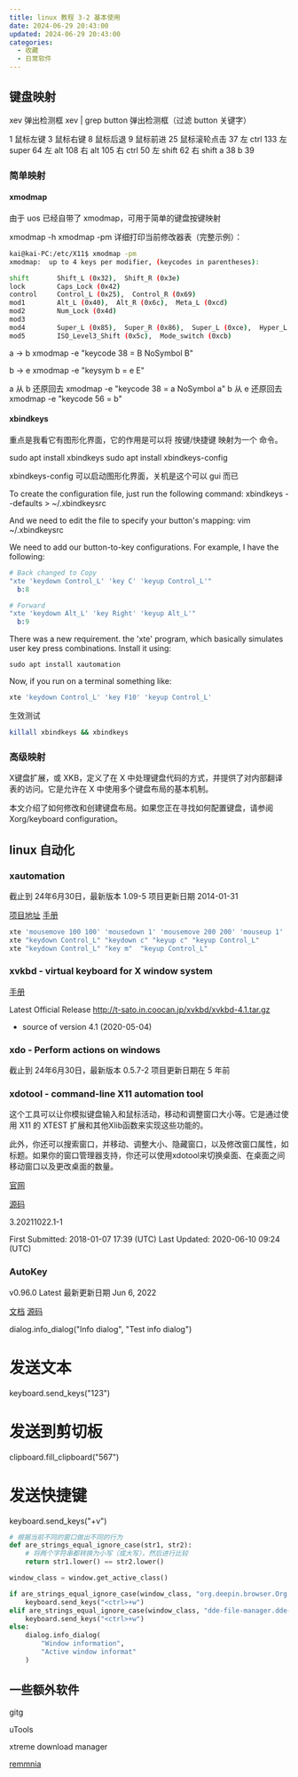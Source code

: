 ```yaml
---
title: linux 教程 3-2 基本使用
date: 2024-06-29 20:43:00
updated: 2024-06-29 20:43:00
categories:
  - 收藏
  - 日常软件
---
```


## 键盘映射

xev 弹出检测框
xev | grep button 弹出检测框（过滤 button 关键字）

1 鼠标左键
3 鼠标右键
8 鼠标后退
9 鼠标前进
25 鼠标滚轮点击
37 左 ctrl
133 左 super
64 左 alt
108 右 alt
105 右 ctrl
50 左 shift 
62 右 shift
a 38
b 39

### 简单映射

#### xmodmap

由于 uos 已经自带了 xmodmap，可用于简单的键盘按键映射

xmodmap -h
xmodmap -pm 详细打印当前修改器表（完整示例）：

```sh
kai@kai-PC:/etc/X11$ xmodmap -pm
xmodmap:  up to 4 keys per modifier, (keycodes in parentheses):

shift       Shift_L (0x32),  Shift_R (0x3e)
lock        Caps_Lock (0x42)
control     Control_L (0x25),  Control_R (0x69)
mod1        Alt_L (0x40),  Alt_R (0x6c),  Meta_L (0xcd)
mod2        Num_Lock (0x4d)
mod3      
mod4        Super_L (0x85),  Super_R (0x86),  Super_L (0xce),  Hyper_L (0xcf)
mod5        ISO_Level3_Shift (0x5c),  Mode_switch (0xcb)
```

a -> b
xmodmap -e "keycode  38 =  B NoSymbol B"

b -> e
xmodmap -e "keysym b = e E"

a 从 b 还原回去
xmodmap -e "keycode  38 =  a NoSymbol a"
b 从 e 还原回去
xmodmap -e "keycode  56 =  b"

#### xbindkeys

重点是我看它有图形化界面，它的作用是可以将 按键/快捷键 映射为一个 命令。

sudo apt install xbindkeys
sudo apt install xbindkeys-config

xbindkeys-config 可以启动图形化界面，关机是这个可以 gui 而已

To create the configuration file, just run the following command:
xbindkeys --defaults > ~/.xbindkeysrc

And we need to edit the file to specify your button's mapping:
vim ~/.xbindkeysrc

We need to add our button-to-key configurations. For example, I have the following:

```s
# Back changed to Copy
"xte 'keydown Control_L' 'key C' 'keyup Control_L'"
  b:8

# Forward
"xte 'keydown Alt_L' 'key Right' 'keyup Alt_L'"
  b:9
```

There was a new requirement. the 'xte' program, which basically simulates user key press combinations. Install it using:

```
sudo apt install xautomation
```

Now, if you run on a terminal something like:

```sh
xte 'keydown Control_L' 'key F10' 'keyup Control_L'
```

生效测试

```sh
killall xbindkeys && xbindkeys
```

### 高级映射

X键盘扩展，或 XKB，定义了在 X 中处理键盘代码的方式，并提供了对内部翻译表的访问。它是允许在 X 中使用多个键盘布局的基本机制。

本文介绍了如何修改和创建键盘布局。如果您正在寻找如何配置键盘，请参阅 Xorg/keyboard configuration。

## linux 自动化

### xautomation

截止到 24年6月30日，最新版本 1.09-5 项目更新日期 2014-01-31

[项目地址](https://www.hoopajoo.net/projects/xautomation.html)
[手册](https://man.archlinux.org/man/xte.1) 

```sh
xte 'mousemove 100 100' 'mousedown 1' 'mousemove 200 200' 'mouseup 1'
xte "keydown Control_L" "keydown c" "keyup c" "keyup Control_L"
xte "keydown Control_L" "key m"  "keyup Control_L"
```

### xvkbd - virtual keyboard for X window system

[手册](http://t-sato.in.coocan.jp/xvkbd/#option)

Latest Official Release
http://t-sato.in.coocan.jp/xvkbd/xvkbd-4.1.tar.gz
- source of version 4.1 (2020-05-04)

### xdo - Perform actions on windows

截止到 24年6月30日，最新版本 0.5.7-2  项目更新日期在 5 年前

### xdotool - command-line X11 automation tool

这个工具可以让你模拟键盘输入和鼠标活动，移动和调整窗口大小等。它是通过使用 X11 的 XTEST 扩展和其他Xlib函数来实现这些功能的。

此外，你还可以搜索窗口，并移动、调整大小、隐藏窗口，以及修改窗口属性，如标题。如果你的窗口管理器支持，你还可以使用xdotool来切换桌面、在桌面之间移动窗口以及更改桌面的数量。

[官网](https://www.semicomplete.com/projects/xdotool/)

[源码](https://github.com/jordansissel/xdotool/)

3.20211022.1-1

First Submitted:	2018-01-07 17:39 (UTC)
Last Updated:	2020-06-10 09:24 (UTC)

### AutoKey

v0.96.0 Latest
最新更新日期 Jun 6, 2022

[文档](https://autokey.github.io/intro.html)
[源码](https://autokey.github.io/index.html)

dialog.info_dialog("Info dialog", "Test info dialog")

# 发送文本
keyboard.send_keys("123")
# 发送到剪切板
clipboard.fill_clipboard("567")
# 发送快捷键
keyboard.send_keys("<ctrl>+v")

```python
# 根据当前不同的窗口做出不同的行为
def are_strings_equal_ignore_case(str1, str2):  
    # 将两个字符串都转换为小写（或大写），然后进行比较  
    return str1.lower() == str2.lower()

window_class = window.get_active_class()

if are_strings_equal_ignore_case(window_class, "org.deepin.browser.Org.deepin.browser"): 
    keyboard.send_keys("<ctrl>+w")
elif are_strings_equal_ignore_case(window_class, "dde-file-manager.dde-file-manager"): 
    keyboard.send_keys("<ctrl>+w")
else:
    dialog.info_dialog(
        "Window information",
        "Active window informat"
    )
```

## 一些额外软件

gitg

uTools

xtreme download manager

[remmnia](https://www.remmina.org/)
